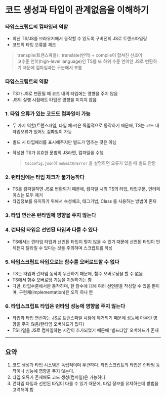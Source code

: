 # 코드 생성과 타입이 관계없음을 이해하기

### 타입스크립트의 컴파일러 역할

- 최신 TS/JS를 브라우저에서 동작할 수 있도록 구버전의 JS로 트랜스파일링
- 코드의 타입 오류를 체크

> transpile(트랜스파일) : translate(번역) + compile이 합쳐진 신조어 <br>
> 고수준 언어(high-level language)인 TS를 또 하위 수준 언어인 JS로 변환하기 때문에 컴파일과는 구분해서 부름

### 타입스크립트의 역할

- TS가 JS로 변환될 때 코드 내의 타입에는 영향을 주지 않음
- JS의 실행 시점에도 타입은 영향을 미치지 않음
  <br/>

### 1. 타입 오류가 있는 코드도 컴파일이 가능

- 두 가지 역할(트랜스파일, 타입 체크)은 독립적으로 동작하기 때문에, TS는 코드 내 타입오류가 있어도 컴파일이 가능
- 빌드 시 타입에러를 표시해주지만 빌드가 멈추는 것은 아님
- 작성한 TS가 유효한 문법의 JS라면, 컴파일을 수행

  > `tsconfig.json`에 `noEmitOnError` 을 설명하면 오류가 있을 때 빌드 안함

### 2. 런타임에는 타입 체크가 불가능하다

- TS를 컴파일하면 JS로 변환되기 때문에, 컴파일 시의 TS의 타입, 타입구문, 인터페이스는 모두 제거
- 타입정보를 유지하기 위해서 속성체크, 태그기법, Class 를 사용하는 방법이 존재

### 3. 타입 연산은 런타임에 영향을 주지 않는다

### 4. 런타임 타입은 선언된 타입과 다를 수 있다

- TS에서는 런타임 타입과 선언된 타입이 맞지 않을 수 있기 때문에 선언된 타입이 언제든지 달라질 수 있다는 것을 주의하며 스크립트를 작성

### 5. 타입스크립트 타입으로는 함수를 오버로드할 수 없다

- TS는 타입과 런타임 동작이 무관하기 때문에, 함수 오버로딩을 할 수 없음
- TS에서 함수 오버로딩 기능을 지원하기는 함
- 다만, 타입수준에서만 동작하며, 한 함수에 대해 여러 선언문을 작성할 수 있을 뿐이며, 구현체(implementation)은 오직 하나 뿐

### 6. 타입스크립트 타입은 런타임 성능에 영향을 주지 않는다

- 타입과 타입 연산자는 JS로 트랜스파일 시점에 제거되기 때문에 성능에 아무런 영향을 주지 않음(런타임 오버헤드가 없다)
- TS파일을 JS로 컴파일하는 시간이 추가되었기 때문에 ‘빌드타임’ 오버헤드가 존재

<hr>

## 요약

1. 코드 생성과 타입 시스템은 독립적이며 무관하다. 타입스크립트의 타입은 런타임 동작이나 성능에 영향을 주지 않는다.
2. 타입 오류가 존재해도 코드 생성(컴파일)은 가능하다.
3. 런타임 타입과 선언된 타입이 다를 수 있기 때문에, 타입 정보를 유지하는데 방법을 고려해야 함
